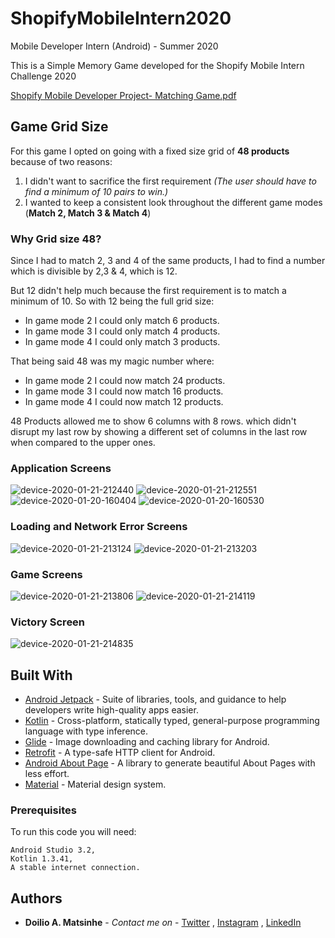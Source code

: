 # ShopifyMobileIntern2020
Mobile Developer Intern (Android) - Summer 2020

This is a Simple Memory Game developed for the Shopify Mobile Intern Challenge 2020

[Shopify Mobile Developer Project- Matching Game.pdf](https://github.com/doilio/ShopifyMobileIntern2020/files/4135962/Shopify.Mobile.Developer.Project-.Matching.Game.pdf)

## Game Grid Size
For this game I opted on going with a fixed size grid of **48 products** because of two reasons:

1. I didn't want to sacrifice the first requirement *(The user should have to find a minimum of 10 pairs to win.)*
2. I wanted to keep a consistent look throughout the different game modes (**Match 2, Match 3 & Match 4**)

### Why Grid size 48?

Since I had to match 2, 3 and 4 of the same products, I had to find a number which is divisible by 2,3 & 4, which is 12.

But 12 didn't help much because the first requirement is to match a minimum of 10.
So with 12 being the full grid size:
- In game mode 2 I could only match 6 products.
- In game mode 3 I could only match 4 products.
- In game mode 4 I could only match 3 products.

That being said 48 was my magic number where:
- In game mode 2 I could now match 24 products.
- In game mode 3 I could now match 16 products.
- In game mode 4 I could now match 12 products.

48 Products allowed me to show 6 columns with 8 rows. which didn't disrupt my last row by showing a different set of columns in the last row when compared to the upper ones.

### Application Screens

![device-2020-01-21-212440](https://user-images.githubusercontent.com/38020305/72836327-0632af00-3c95-11ea-815c-b0e38c49887c.png)
![device-2020-01-21-212551](https://user-images.githubusercontent.com/38020305/72836328-0632af00-3c95-11ea-89ab-caebd45e4885.png)
![device-2020-01-20-160404](https://user-images.githubusercontent.com/38020305/72734125-d3f45500-3ba1-11ea-8979-9098a1c21f5c.png)
![device-2020-01-20-160530](https://user-images.githubusercontent.com/38020305/72734126-d48ceb80-3ba1-11ea-8917-1e72718c989f.png)

### Loading and Network Error Screens

![device-2020-01-21-213124](https://user-images.githubusercontent.com/38020305/72836692-d1732780-3c95-11ea-9e66-df6d966d2f97.png)
![device-2020-01-21-213203](https://user-images.githubusercontent.com/38020305/72836695-d20bbe00-3c95-11ea-81c0-9fd00bdf3e64.png)

### Game Screens

![device-2020-01-21-213806](https://user-images.githubusercontent.com/38020305/72837450-2d8a7b80-3c97-11ea-86d2-3af77999e1ab.png)
![device-2020-01-21-214119](https://user-images.githubusercontent.com/38020305/72837452-2d8a7b80-3c97-11ea-8e2b-63e2988fb334.png)

### Victory Screen

![device-2020-01-21-214835](https://user-images.githubusercontent.com/38020305/72837855-dfc24300-3c97-11ea-936d-19bbe2708797.png)

## Built With

* [Android Jetpack](https://developer.android.com/jetpack/?gclid=Cj0KCQjwhJrqBRDZARIsALhp1WQBmjQ4WUpnRT4ETGGR1T_rQG8VU3Ta_kVwiznZASR5y4fgPDRYFqkaAhtfEALw_wcB) - Suite of libraries, tools, and guidance to help developers write high-quality apps easier. 
* [Kotlin](https://kotlinlang.org/) - Cross-platform, statically typed, general-purpose programming language with type inference.
* [Glide](https://github.com/bumptech/glide) - Image downloading and caching library for Android.
* [Retrofit](https://square.github.io/retrofit/) - A type-safe HTTP client for Android.
* [Android About Page](https://github.com/medyo/android-about-page) - A library to generate beautiful About Pages with less effort.
* [Material](https://material.io/) - Material design system.

### Prerequisites

To run this code you will need:

```
Android Studio 3.2,
Kotlin 1.3.41,
A stable internet connection.
```

## Authors

* **Doilio A. Matsinhe**  - *Contact me on* - [Twitter](https://twitter.com/DoilioMatsinhe) , [Instagram](https://www.instagram.com/doiliomatsinhe/) , [LinkedIn](https://www.linkedin.com/in/doilio-matsinhe)
